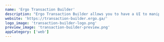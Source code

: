 ```yaml
---
name: 'Ergo Transaction Builder'
description: "Ergo Transaction Builder allows you to have a UI to manipulate the code (json) of Ergo transactions."
website: 'https://transaction-builder.ergo.ga/'
logo_image: 'transaction-builder-logo.png'
preview_image: 'transaction-builder-preview.png'
appCategory: ['web']
---
```

